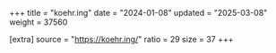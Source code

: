 +++
title = "koehr.ing"
date = "2024-01-08"
updated = "2025-03-08"
weight = 37560

[extra]
source = "https://koehr.ing/"
ratio = 29
size = 37
+++
